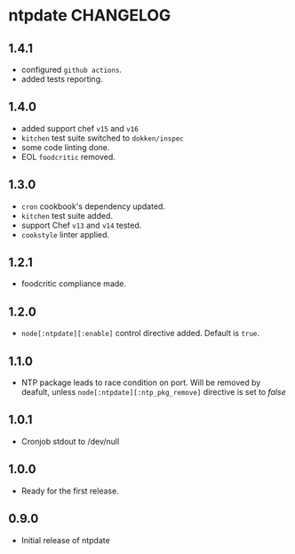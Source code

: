 ntpdate CHANGELOG
=================

1.4.1
-----

- configured `github actions`.
- added tests reporting.

1.4.0
-----

- added support chef `v15` and `v16`
- `kitchen` test suite switched to `dokken/inspec`
- some code linting done.
- EOL `foodcritic` removed.

1.3.0
-----

- `cron` cookbook's dependency updated.
- `kitchen` test suite added.
- support Chef `v13` and `v14` tested.
- `cookstyle` linter applied.

1.2.1
-----

- foodcritic compliance made.

1.2.0
-----

- `node[:ntpdate][:enable]` control directive added. Default is `true`.

1.1.0
-----

- NTP package leads to race condition on port. Will be removed by deafult, unless `node[:ntpdate][:ntp_pkg_remove]` directive is set to *false*

1.0.1
-----

- Cronjob stdout to /dev/null

1.0.0
-----

- Ready for the first release.

0.9.0
-----

- Initial release of ntpdate
